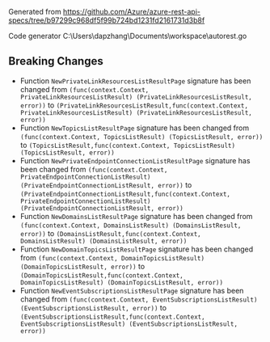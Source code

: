 
Generated from https://github.com/Azure/azure-rest-api-specs/tree/b97299c968df5f99b724bd1231fd2161731d3b8f

Code generator C:\Users\dapzhang\Documents\workspace\autorest.go

## Breaking Changes

- Function `NewPrivateLinkResourcesListResultPage` signature has been changed from `(func(context.Context, PrivateLinkResourcesListResult) (PrivateLinkResourcesListResult, error))` to `(PrivateLinkResourcesListResult,func(context.Context, PrivateLinkResourcesListResult) (PrivateLinkResourcesListResult, error))`
- Function `NewTopicsListResultPage` signature has been changed from `(func(context.Context, TopicsListResult) (TopicsListResult, error))` to `(TopicsListResult,func(context.Context, TopicsListResult) (TopicsListResult, error))`
- Function `NewPrivateEndpointConnectionListResultPage` signature has been changed from `(func(context.Context, PrivateEndpointConnectionListResult) (PrivateEndpointConnectionListResult, error))` to `(PrivateEndpointConnectionListResult,func(context.Context, PrivateEndpointConnectionListResult) (PrivateEndpointConnectionListResult, error))`
- Function `NewDomainsListResultPage` signature has been changed from `(func(context.Context, DomainsListResult) (DomainsListResult, error))` to `(DomainsListResult,func(context.Context, DomainsListResult) (DomainsListResult, error))`
- Function `NewDomainTopicsListResultPage` signature has been changed from `(func(context.Context, DomainTopicsListResult) (DomainTopicsListResult, error))` to `(DomainTopicsListResult,func(context.Context, DomainTopicsListResult) (DomainTopicsListResult, error))`
- Function `NewEventSubscriptionsListResultPage` signature has been changed from `(func(context.Context, EventSubscriptionsListResult) (EventSubscriptionsListResult, error))` to `(EventSubscriptionsListResult,func(context.Context, EventSubscriptionsListResult) (EventSubscriptionsListResult, error))`

